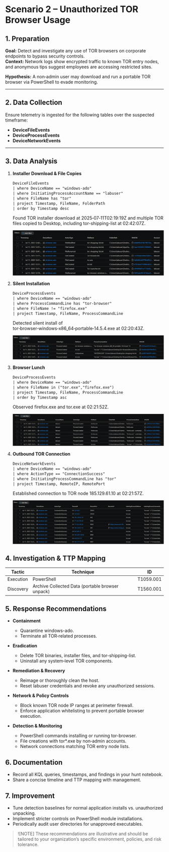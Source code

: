 # Scenario 2 – Unauthorized TOR Browser Usage

## 1. Preparation  
**Goal:** Detect and investigate any use of TOR browsers on corporate endpoints to bypass security controls.  
**Context:** Network logs show encrypted traffic to known TOR entry nodes, and anonymous tips suggest employees are accessing restricted sites.  

**Hypothesis:** A non‑admin user may download and run a portable TOR browser via PowerShell to evade monitoring.

---

## 2. Data Collection  
Ensure telemetry is ingested for the following tables over the suspected timeframe:

- **DeviceFileEvents** 
- **DeviceProcessEvents**  
- **DeviceNetworkEvents** 

---

## 3. Data Analysis  
1. **Installer Download & File Copies**  
   ```
   DeviceFileEvents
   | where DeviceName == "windows-ado"
   | where InitiatingProcessAccountName == "labuser"
   | where FileName has "tor"
   | project Timestamp, FileName, FolderPath
   | order by Timestamp desc
   ```
   Found TOR installer download at 2025‑07‑11T02:19:19Z and multiple TOR files copied to Desktop, including tor-shipping-list at 02:42:07Z.
   
   ![Alt text](/imgs/torquery1.png)

2. **Silent Installation**
    ```
    DeviceProcessEvents
    | where DeviceName == "windows-ado"
    | where ProcessCommandLine has "tor-browser"
    | where FileName != "firefox.exe"
    | project Timestamp, FileName, ProcessCommandLine
    ```
    Detected silent install of tor‑browser‑windows‑x86_64‑portable‑14.5.4.exe at 02:20:43Z.

    ![Alt text](/imgs/torquery2.png)

3. **Browser Lunch**
    ```
    DeviceProcessEvents
    | where DeviceName == "windows-ado"
    | where FileName in ("tor.exe","firefox.exe")
    | project Timestamp, FileName, ProcessCommandLine
    | order by Timestamp asc
    ```
    Observed firefox.exe and tor.exe at 02:21:52Z.

    ![Alt text](/imgs/torquery3.png)

4. **Outbound TOR Connection**
    ```
    DeviceNetworkEvents
    | where DeviceName == "windows-ado"
    | where ActionType == "ConnectionSuccess"
    | where InitiatingProcessCommandLine has "tor"
    | project Timestamp, RemoteIP, RemotePort
    ```
    Established connection to TOR node 185.129.61.10 at 02:21:57Z.

    ![Alt text](/imgs/torquery4.png)

## 4. Investigation & TTP Mapping
|Tactic |	Technique |	ID | 
|-------|-------------|----|
|Execution |	PowerShell	| T1059.001 | 
|Discovery	| Archive Collected Data (portable browser unpack)|	T1560.001 |

## 5. Response Recommendations
- **Containment**
    - Quarantine windows-ado.
    - Terminate all TOR‐related processes.

- **Eradication**
    - Delete TOR binaries, installer files, and tor-shipping-list.
    - Uninstall any system‑level TOR components.

- **Remediation & Recovery**
    - Reimage or thoroughly clean the host.
    - Reset labuser credentials and revoke any unauthorized sessions.

- **Network & Policy Controls**
    - Block known TOR node IP ranges at perimeter firewall.
    - Enforce application whitelisting to prevent portable browser execution.

- **Detection & Monitoring**
    - PowerShell commands installing or running tor-browser.
    - File creations with tor*.exe by non‑admin accounts.
    - Network connections matching TOR entry node lists.



## 6. Documentation
- Record all KQL queries, timestamps, and findings in your hunt notebook.
- Share a concise timeline and TTP mapping with management.

## 7. Improvement
- Tune detection baselines for normal application installs vs. unauthorized unpacking.
- Implement stricter controls on PowerShell module installations.
- Periodically audit user directories for unapproved executables.

> ![NOTE]
> These recommendations are illustrative and should be tailored to your organization’s specific environment, policies, and risk tolerance.